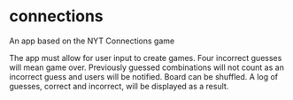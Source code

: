 # connections
An app based on the NYT Connections game


The app must allow for user input to create games. 
Four incorrect guesses will mean game over.
Previously guessed combinations will not count as an incorrect guess and users will be notified.
Board can be shuffled.
A log of guesses, correct and incorrect, will be displayed as a result. 